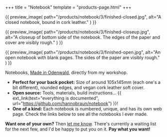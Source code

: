 +++
title    = "Notebook"
template = "products-page.html"
+++

{{
    preview_image(
        path="/products/notebook/3/finished-closed.jpg",
        alt="A closed notebook, bound in cork leather."
    )
}}

{{
    preview_image(
        path="/products/notebook/3/finished-closeup.jpg",
        alt="A closeup of bottom side of the notebook. The edges of the paper and cover are visibly rough."
    )
}}

{{
    preview_image(
        path="/products/notebook/3/finished-open.jpg",
        alt="An open notebook with blank pages. The sides of the paper are visibly rough."
    )
}}


Notebooks, [Made in Odenwald](https://hanno.braun-odw.eu/made-in-odenwald/2.jpg), directly from my workshop.

- **Perfect for your back pocket:** Size of around 105x145mm (each one's a bit different), rounded edges, and vegan cork leather soft cover.
- **Open source:** Tools, materials, build instructions... {{ ext_link(text="everything is documented", url="https://github.com/hannobraun/notebook") }}!
- **One of a kind:** Each notebook is numbered, unique, and has its own web page. Check the links below to see all the notebooks I ever made.


**Want one of your own?** Then [let me know](/contact). There's currently a waiting list for the next few, and I'd be happy to put you on it. **Pay what you want!**
